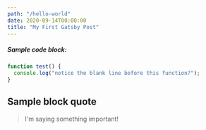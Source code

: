 ```yaml
---
path: "/hello-world"
date: 2020-09-14T00:00:00
title: "My First Gatsby Post"
---
```


##### Sample code block:
```javascript
function test() {
  console.log("notice the blank line before this function?");
}
```

## Sample block quote
> I'm saying something important!